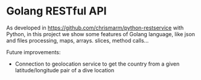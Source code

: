 # Golang RESTful API

As developed in https://github.com/chrismarm/python-restservice with Python, in this project we show some features of Golang language, like json and files processing, maps, arrays. slices, method calls...

Future improvements:
* Connection to geolocation service to get the country from a given latitude/longitude pair of a dive location